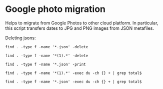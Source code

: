 # Google photo migration

Helps to migrate from Google Photos to other cloud platform. In particular, this script
transfers dates to JPG and PNG images from JSON metafiles.

Deleting jsons:

```find . -type f -name '*.json' -delete```

```find . -type f -name '*(1).*' -delete```

```find . -type f -name '*.json' -print```

```find . -type f -name '*(1).*' -exec du -ch {} + | grep total$```

```find . -type f -name '*.json' -exec du -ch {} + | grep total$```